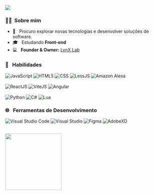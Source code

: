 ![](https://komarev.com/ghpvc/?username=marquezzx&color=006bed)

<h3> 🙋‍♂️ &nbsp;Sobre mim </h3>

- 🤔 &nbsp; Procuro explorar novas tecnologias e desenvolver soluções de software.
- 🎓 &nbsp; Estudando **Front-end**
- 💻 &nbsp; __Founder & Owner:__ [LynX Lab](https://lynx-lab.net/) 

<h3> 🚀 &nbsp; Habilidades </h3>

  ![JavaScript](https://img.shields.io/badge/-JavaScript-333333?style=flat&logo=javascript)
  ![HTML5](https://img.shields.io/badge/-HTML5-333333?style=flat&logo=HTML5)
  ![CSS](https://img.shields.io/badge/-CSS-333333?style=flat&logo=CSS3&logoColor=0182dd)
  ![LessJS](https://img.shields.io/badge/-LessJS-333333?style=flat&logo=less&logoColor=0182dd)
  ![Amazon Alexa](https://img.shields.io/badge/amazon%20alexa-52b5f7?style=for-the-badge&logo=amazon%20alexa&logoColor=white)
  <br>
  <br>
  ![ReactJS](https://img.shields.io/badge/-ReactJS-333333?style=flat&logo=React)
  ![ViteJS](https://img.shields.io/badge/-ViteJS-333333?style=flat&logo=Vite)
  ![Angular](https://img.shields.io/badge/-Angular-333333?style=flat&logo=Angular&logoColor=e42939)
  <br>
  <br>
  ![Python](https://img.shields.io/badge/-Python-333333?style=flat&logo=Python)
  ![C#](https://img.shields.io/badge/-CSharp-333333?style=flat&logo=CSharp&logoColor=7c3584)
  ![Lua](https://img.shields.io/badge/-Lua-333333?style=flat&logo=Lua&logoColor=0182dd)


<h3> 🌐 &nbsp; Ferramentas de Desenvolvimento </h3>

  ![Visual Studio Code](https://img.shields.io/badge/-Visual%20Studio%20Code-333333?style=flat&logo=visual-studio-code&logoColor=23a9f2)
  ![Visual Studio](https://img.shields.io/badge/-Visual%20Studio-333333?style=flat&logo=visual-studio&logoColor=c18ef1)
  ![Figma](https://img.shields.io/badge/-Figma-333333?style=flat&logo=figma)
  ![AdobeXD](https://img.shields.io/badge/-AdobeXD-333333?style=flat&logo=AdobeXD)


<br/>

<a href="https://github.com/marquezzx">
  <img height="180em" src="https://github-readme-stats.vercel.app/api?username=marquezzx&theme=react&show_icons=true" />
</a>
